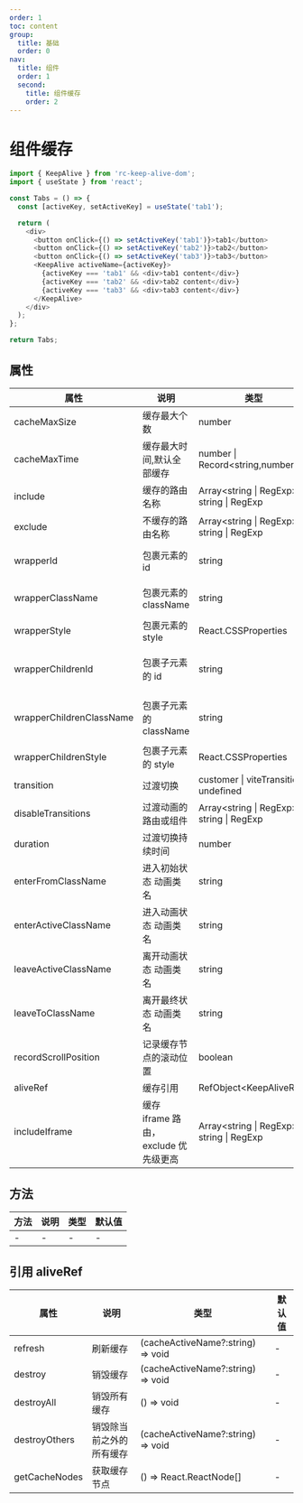 ```yaml
---
order: 1
toc: content
group:
  title: 基础
  order: 0
nav:
  title: 组件
  order: 1
  second:
    title: 组件缓存
    order: 2
---
```


# 组件缓存

```js
import { KeepAlive } from 'rc-keep-alive-dom';
import { useState } from 'react';

const Tabs = () => {
  const [activeKey, setActiveKey] = useState('tab1');

  return (
    <div>
      <button onClick={() => setActiveKey('tab1')}>tab1</button>
      <button onClick={() => setActiveKey('tab2')}>tab2</button>
      <button onClick={() => setActiveKey('tab3')}>tab3</button>
      <KeepAlive activeName={activeKey}>
        {activeKey === 'tab1' && <div>tab1 content</div>}
        {activeKey === 'tab2' && <div>tab2 content</div>}
        {activeKey === 'tab3' && <div>tab3 content</div>}
      </KeepAlive>
    </div>
  );
};

return Tabs;
```

## 属性

| 属性                     | 说明                                  | 类型                                        | 默认值                     |
| ------------------------ | ------------------------------------- | ------------------------------------------- | -------------------------- |
| cacheMaxSize             | 缓存最大个数                          | number                                      | 20                         |
| cacheMaxTime             | 缓存最大时间,默认全部缓存             | number \| Record<string,number>             | undefined                  |
| include                  | 缓存的路由名称                        | Array<string \| RegExp> \| string \| RegExp | -                          |
| exclude                  | 不缓存的路由名称                      | Array<string \| RegExp> \| string \| RegExp | -                          |
| wrapperId                | 包裹元素的 id                         | string                                      | keep-alive-container       |
| wrapperClassName         | 包裹元素的 className                  | string                                      | keep-alive-container       |
| wrapperStyle             | 包裹元素的 style                      | React.CSSProperties                         | { height: '100%' }         |
| wrapperChildrenId        | 包裹子元素的 id                       | string                                      | keep-alive-container-child |
| wrapperChildrenClassName | 包裹子元素的 className                | string                                      | keep-alive-container-child |
| wrapperChildrenStyle     | 包裹子元素的 style                    | React.CSSProperties                         | { height: '100%' }         |
| transition               | 过渡切换                              | customer \| viteTransition \| undefined     | undefined                  |
| disableTransitions       | 过渡动画的路由或组件                  | Array<string \| RegExp> \| string \| RegExp | -                          |
| duration                 | 过渡切换持续时间                      | number                                      | 300                        |
| enterFromClassName       | 进入初始状态 动画类名                 | string                                      | keep-enter-from            |
| enterActiveClassName     | 进入动画状态 动画类名                 | string                                      | keep-enter-active          |
| leaveActiveClassName     | 离开动画状态 动画类名                 | string                                      | keep-leave-active          |
| leaveToClassName         | 离开最终状态 动画类名                 | string                                      | keep-leave-to              |
| recordScrollPosition     | 记录缓存节点的滚动位置                | boolean                                     | false                      |
| aliveRef                 | 缓存引用                              | RefObject\<KeepAliveRef\>                   | null                       |
| includeIframe            | 缓存 iframe 路由， exclude 优先级更高 | Array<string \| RegExp> \| string \| RegExp | -                          |

## 方法

| 方法 | 说明 | 类型 | 默认值 |
| ---- | ---- | ---- | ------ |
| -    | -    | -    | -      |

## 引用 aliveRef

| 属性          | 说明                     | 类型                              | 默认值 |
| ------------- | ------------------------ | --------------------------------- | ------ |
| refresh       | 刷新缓存                 | (cacheActiveName?:string) => void | -      |
| destroy       | 销毁缓存                 | (cacheActiveName?:string) => void | -      |
| destroyAll    | 销毁所有缓存             | () => void                        | -      |
| destroyOthers | 销毁除当前之外的所有缓存 | (cacheActiveName?:string) => void | -      |
| getCacheNodes | 获取缓存节点             | () => React.ReactNode[]           | -      |
